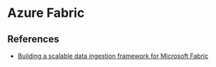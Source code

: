 # Azure Fabric


## References

- [Building a scalable data ingestion framework for Microsoft Fabric](https://piethein.medium.com/building-a-scalable-data-ingestion-framework-for-microsoft-fabric-9f2985a1e2f3)
